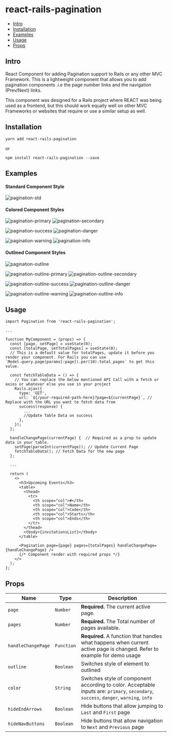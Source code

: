 # react-rails-pagination

- [Intro](#intro)
- [Installation](#installation)
- [Examples](#examples)
- [Usage](#usage)
- [Props](#props)


## Intro
React Component for adding Pagination support to Rails or any other MVC Framework. This is a lightweight component that allows you to add pagination components .i.e the page number links and the navigation (Prev/Next) links.

This component was designed for a Rails project where REACT was being used as a frontend, but this should work equally well on other MVC Frameworks or websites that require or use a similar setup as well.

## Installation
```shell
yarn add react-rails-pagination
```

or

```shell
npm install react-rails-pagination --save
```

## Examples

#### Standard Component Style

![pagination-std](https://user-images.githubusercontent.com/25799316/120065767-a91ce980-c090-11eb-9532-a80704b253ce.png)

#### Colored Component Styles
![pagination-primary](https://user-images.githubusercontent.com/25799316/120065765-a8845300-c090-11eb-8be0-6d89bd7abb82.png)
![pagination-secondary](https://user-images.githubusercontent.com/25799316/120065766-a8845300-c090-11eb-9e1d-64c1d5549a70.png)

![pagination-success](https://user-images.githubusercontent.com/25799316/120065769-a91ce980-c090-11eb-87c4-721f4768971d.png)
![pagination-danger](https://user-images.githubusercontent.com/25799316/120065825-06189f80-c091-11eb-83da-1fa0bd73818c.png)

![pagination-warning](https://user-images.githubusercontent.com/25799316/120065770-a9b58000-c090-11eb-9e11-3bae4e9aa26a.png)
![pagination-info](https://user-images.githubusercontent.com/25799316/120065754-a4f0cc00-c090-11eb-9365-81b84550d738.png)

#### Outlined Component Styles

![pagination-outline](https://user-images.githubusercontent.com/25799316/120065755-a5896280-c090-11eb-9e6a-35498ae2f97c.png)

![pagination-outline-primary](https://user-images.githubusercontent.com/25799316/120065759-a6ba8f80-c090-11eb-9740-9ad49f5f2a52.png)
![pagination-outline-secondary](https://user-images.githubusercontent.com/25799316/120065760-a7532600-c090-11eb-9c8f-e4f06dc2a0f3.png)

![pagination-outline-success](https://user-images.githubusercontent.com/25799316/120065761-a7532600-c090-11eb-8c9e-94cbedbe9da6.png)
![pagination-outline-danger](https://user-images.githubusercontent.com/25799316/120065756-a621f900-c090-11eb-935e-45bd29f0416b.png)


![pagination-outline-warning](https://user-images.githubusercontent.com/25799316/120065763-a7ebbc80-c090-11eb-9a93-a32dd46bab87.png)
![pagination-outline-info](https://user-images.githubusercontent.com/25799316/120065758-a621f900-c090-11eb-8d7a-2f1f566e8b3a.png)

## Usage

```JSX
import Pagination from 'react-rails-pagination';

...

function MyComponent = (props) => {
  const [page, setPage] = useState(0);
  const [totalPage, setTotalPages] = useState(0);
  // This is a default value for totalPages, update it before you render your component. For Rails you can use `Model.query.page(params[:page]).per(10).total_pages` to get this value.

  const fetchTableData = () => {
    // You can replace the below mentioned API Call with a fetch or axios or whatever else you use in your project
    Rails.ajax({
      type: 'GET',
      url: `${/your-required-path-here}?page=${currentPage}`, // Replace with the URL you want to fetch data from
      success(response) {
        ...
        //Update Table Data on success
      },
    });
  };

  handleChangePage(currentPage) {  // Required as a prop to update data in your table.
    setPage(parseInt(currentPage)); // Update Current Page
    fetchTableData(); // Fetch Data for the new page
  };

  ...

  return (
    <>
      <h3>Upcoming Events</h3>
      <table>
        <thead>
          <tr>
            <th scope="col">#</th>
            <th scope="col">Name</th>
            <th scope="col">Code</th>
            <th scope="col">Starts</th>
            <th scope="col">Ends</th>
          </tr>
        </thead>
        <tbody>{invitationsList}</tbody>
      </table>

      <Pagination page={page} pages={totalPages} handleChangePage={handleChangePage} />
      {/* Component render with required props */}
    </>
  );
};
```

## Props

| Name                     | Type       | Description                                                                                  |
| ------------------------ | ---------- | -------------------------------------------------------------------------------------------- |
| `page`                   | `Number`   | **Required.** The current active page.                                                       |
| `pages`                  | `Number`   | **Required.** The Total number of pages available.                                           |
| `handleChangePage`       | `Function` | **Required.** A function that handles what happens when current active page is changed. Refer to example for demo usage |
| `outline`                | `Boolean`  | Switches style of element to outlined                                                        |
| `color`                  | `String`   | Switches style of component according to color. Acceptable inputs are: `primary`, `secondary`, `success`, `danger`, `warning`, `info` |
| `hideEndArrows`          | `Boolean`  | Hide buttons that allow jumping to `Last` and `First` page                                   |
| `hideNavButtons`         | `Boolean`  | Hide buttons that allow navigation to `Next` and `Previous` page                             |
